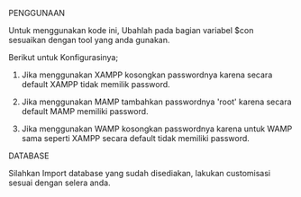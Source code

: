PENGGUNAAN

Untuk menggunakan kode ini, Ubahlah pada bagian variabel $con sesuaikan dengan tool yang anda gunakan.

Berikut untuk Konfigurasinya;

1. Jika menggunakan XAMPP kosongkan passwordnya karena secara default XAMPP tidak memilik password.

2. Jika menggunakan MAMP tambahkan passwordnya 'root' karena secara default MAMP memiliki password.

3. Jika menggunakan WAMP kosongkan passwordnya karena untuk WAMP sama seperti XAMPP secara default tidak memiliki password.

DATABASE

Silahkan Import database yang sudah disediakan, lakukan customisasi sesuai dengan selera anda.
